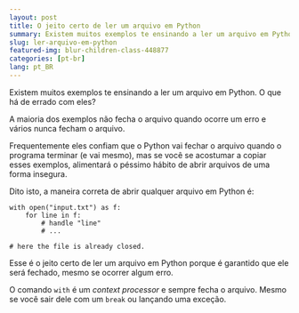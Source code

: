 ```yaml
---
layout: post
title: O jeito certo de ler um arquivo em Python
summary: Existem muitos exemplos te ensinando a ler um arquivo em Python. O que há de errado com eles?
slug: ler-arquivo-em-python
featured-img: blur-children-class-448877
categories: [pt-br]
lang: pt_BR
---
```


Existem muitos exemplos te ensinando a ler um arquivo em Python. O que há de errado com eles?

A maioria dos exemplos não fecha o arquivo quando ocorre um erro e vários nunca fecham o arquivo.

Frequentemente eles confiam que o Python vai fechar o arquivo quando o programa terminar (e vai mesmo), mas se você se acostumar a copiar esses exemplos, alimentará o péssimo hábito de abrir arquivos de uma forma insegura.

Dito isto, a maneira correta de abrir qualquer arquivo em Python é:


```
with open("input.txt") as f:
    for line in f:
        # handle "line"
        # ...

# here the file is already closed.
```

Esse é o jeito certo de ler um arquivo em Python porque é garantido que ele será fechado, mesmo se ocorrer algum erro.

O comando `with` é um _context processor_ e sempre fecha o arquivo. Mesmo se você sair dele com um `break` ou lançando uma exceção.
